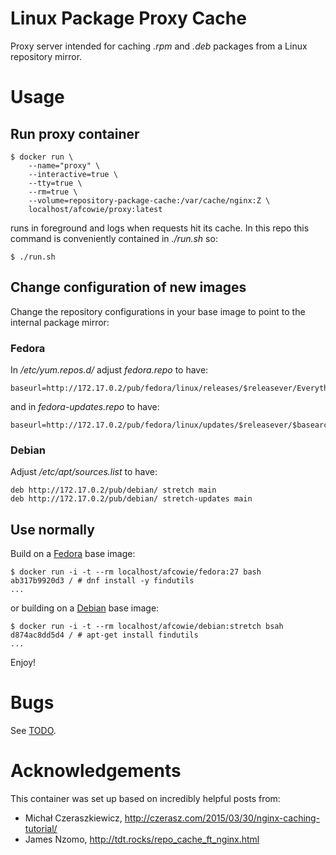 Linux Package Proxy Cache
=========================

Proxy server intended for caching _.rpm_ and _.deb_ packages from a Linux
repository mirror.

Usage
=====

Run proxy container
-------------------

```text
$ docker run \
	--name="proxy" \
	--interactive=true \
	--tty=true \
	--rm=true \
	--volume=repository-package-cache:/var/cache/nginx:Z \
	localhost/afcowie/proxy:latest
```

runs in foreground and logs when requests hit its cache. In this repo this
command is conveniently contained in _./run.sh_ so:

```text
$ ./run.sh
```

Change configuration of new images
----------------------------------

Change the repository configurations in your base image to point to the
internal package mirror:

### Fedora

In _/etc/yum.repos.d/_ adjust _fedora.repo_ to have:

```text
baseurl=http://172.17.0.2/pub/fedora/linux/releases/$releasever/Everything/$basearch/os/
```
and in _fedora-updates.repo_ to have:

```text
baseurl=http://172.17.0.2/pub/fedora/linux/updates/$releasever/$basearch/
```

### Debian

Adjust _/etc/apt/sources.list_ to have:

```text
deb http://172.17.0.2/pub/debian/ stretch main
deb http://172.17.0.2/pub/debian/ stretch-updates main
```

Use normally
------------

Build on a [Fedora](https://github.com/afcowie/docker-fedora) base image:

```text
$ docker run -i -t --rm localhost/afcowie/fedora:27 bash
ab317b9920d3 / # dnf install -y findutils
...
```

or building on a [Debian](https://github.com/afcowie/docker-debian) base image:

```text
$ docker run -i -t --rm localhost/afcowie/debian:stretch bsah
d874ac8dd5d4 / # apt-get install findutils
...
```

Enjoy!

Bugs
====

See [TODO](TODO.markdown).

Acknowledgements
================

This container was set up based on incredibly helpful posts from:

 - Michał Czeraszkiewicz, <http://czerasz.com/2015/03/30/nginx-caching-tutorial/>
 - James Nzomo, <http://tdt.rocks/repo_cache_ft_nginx.html>
